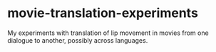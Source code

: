 # movie-translation-experiments

My experiments with translation of lip movement in movies from one dialogue to another, possibly across languages.
